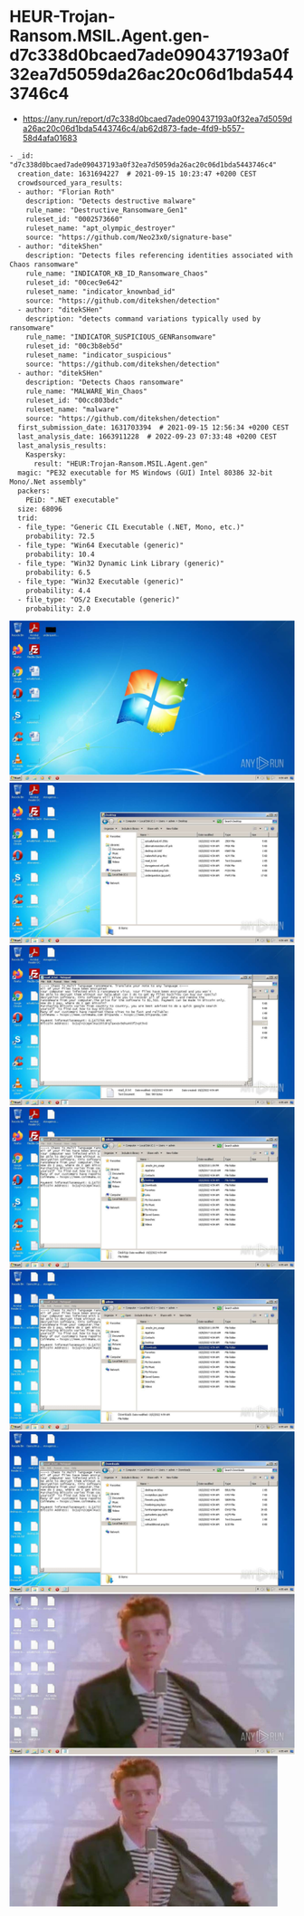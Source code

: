 # HEUR-Trojan-Ransom.MSIL.Agent.gen-d7c338d0bcaed7ade090437193a0f32ea7d5059da26ac20c06d1bda5443746c4

- https://any.run/report/d7c338d0bcaed7ade090437193a0f32ea7d5059da26ac20c06d1bda5443746c4/ab62d873-fade-4fd9-b557-58d4afa01683

```
- _id: "d7c338d0bcaed7ade090437193a0f32ea7d5059da26ac20c06d1bda5443746c4"
  creation_date: 1631694227  # 2021-09-15 10:23:47 +0200 CEST
  crowdsourced_yara_results: 
  - author: "Florian Roth"
    description: "Detects destructive malware"
    rule_name: "Destructive_Ransomware_Gen1"
    ruleset_id: "0002573660"
    ruleset_name: "apt_olympic_destroyer"
    source: "https://github.com/Neo23x0/signature-base"
  - author: "ditekShen"
    description: "Detects files referencing identities associated with Chaos ransomware"
    rule_name: "INDICATOR_KB_ID_Ransomware_Chaos"
    ruleset_id: "00cec9e642"
    ruleset_name: "indicator_knownbad_id"
    source: "https://github.com/ditekshen/detection"
  - author: "ditekSHen"
    description: "detects command variations typically used by ransomware"
    rule_name: "INDICATOR_SUSPICIOUS_GENRansomware"
    ruleset_id: "00c3b8eb5d"
    ruleset_name: "indicator_suspicious"
    source: "https://github.com/ditekshen/detection"
  - author: "ditekSHen"
    description: "Detects Chaos ransomware"
    rule_name: "MALWARE_Win_Chaos"
    ruleset_id: "00cc803bdc"
    ruleset_name: "malware"
    source: "https://github.com/ditekshen/detection"
  first_submission_date: 1631703394  # 2021-09-15 12:56:34 +0200 CEST
  last_analysis_date: 1663911228  # 2022-09-23 07:33:48 +0200 CEST
  last_analysis_results: 
    Kaspersky: 
      result: "HEUR:Trojan-Ransom.MSIL.Agent.gen"
  magic: "PE32 executable for MS Windows (GUI) Intel 80386 32-bit Mono/.Net assembly"
  packers: 
    PEiD: ".NET executable"
  size: 68096
  trid: 
  - file_type: "Generic CIL Executable (.NET, Mono, etc.)"
    probability: 72.5
  - file_type: "Win64 Executable (generic)"
    probability: 10.4
  - file_type: "Win32 Dynamic Link Library (generic)"
    probability: 6.5
  - file_type: "Win32 Executable (generic)"
    probability: 4.4
  - file_type: "OS/2 Executable (generic)"
    probability: 2.0
```

![ab62d873-fade-4fd9-b557-58d4afa01683-1.jpeg](ab62d873-fade-4fd9-b557-58d4afa01683-1.jpeg)
![ab62d873-fade-4fd9-b557-58d4afa01683-6.jpeg](ab62d873-fade-4fd9-b557-58d4afa01683-6.jpeg)
![ab62d873-fade-4fd9-b557-58d4afa01683-7.jpeg](ab62d873-fade-4fd9-b557-58d4afa01683-7.jpeg)
![ab62d873-fade-4fd9-b557-58d4afa01683-9.jpeg](ab62d873-fade-4fd9-b557-58d4afa01683-9.jpeg)
![ab62d873-fade-4fd9-b557-58d4afa01683-10.jpeg](ab62d873-fade-4fd9-b557-58d4afa01683-10.jpeg)
![ab62d873-fade-4fd9-b557-58d4afa01683-11.jpeg](ab62d873-fade-4fd9-b557-58d4afa01683-11.jpeg)
![ab62d873-fade-4fd9-b557-58d4afa01683-16.jpeg](ab62d873-fade-4fd9-b557-58d4afa01683-16.jpeg)
![n4vbm0mv7.jpg](n4vbm0mv7.jpg)
